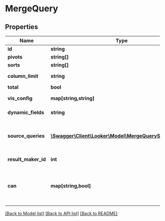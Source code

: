 # MergeQuery

## Properties
Name | Type | Description | Notes
------------ | ------------- | ------------- | -------------
**id** | **string** | Unique Id | [optional] 
**pivots** | **string[]** | Pivots | [optional] 
**sorts** | **string[]** | Sorts | [optional] 
**column_limit** | **string** | Column Limit | [optional] 
**total** | **bool** | Total | [optional] 
**vis_config** | **map[string,string]** | Visualization Config | [optional] 
**dynamic_fields** | **string** | Dynamic Fields | [optional] 
**source_queries** | [**\Swagger\Client\Looker\Model\MergeQuerySourceQuery[]**](MergeQuerySourceQuery.md) | Source Queries defining the results to be merged. | [optional] 
**result_maker_id** | **int** | Unique to get results | [optional] 
**can** | **map[string,bool]** | Operations the current user is able to perform on this object | [optional] 

[[Back to Model list]](../README.md#documentation-for-models) [[Back to API list]](../README.md#documentation-for-api-endpoints) [[Back to README]](../README.md)


